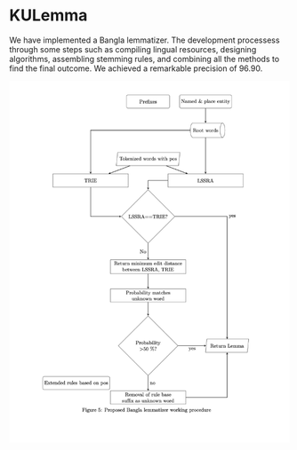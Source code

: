# KULemma

We have implemented a Bangla lemmatizer. The development processess through some steps such as compiling lingual resources, designing algorithms, assembling stemming rules, and combining all the methods to find the final outcome. We achieved a remarkable precision of 96.90.

!["System Overview"](./system_overview.png)
